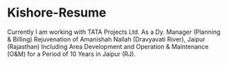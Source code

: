 # Kishore-Resume
Currently I am working with TATA Projects Ltd. As a Dy. Manager (Planning &amp; Billing) Rejuvenation of Amanishah Nallah (Dravyavati River), Jaipur (Rajasthan) Including Area Development and Operation &amp; Maintenance (O&amp;M) for a Period of 10 Years in Jaipur (RJ). 
